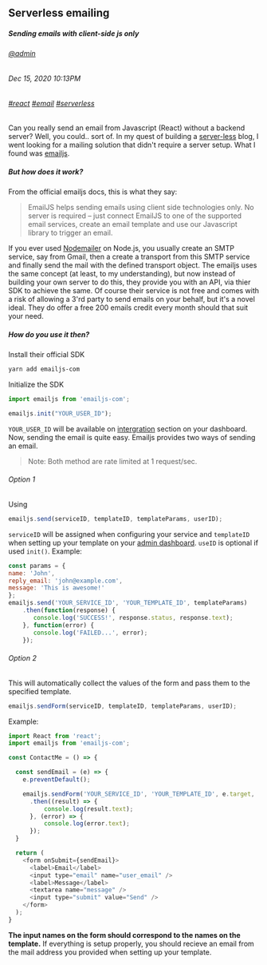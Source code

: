 ## Serverless emailing
##### *Sending emails with client-side js only*
###### [@admin](/whoami)
###### Dec 15, 2020 10:13PM
###### [#react]() [#email]() [#serverless]()

Can you really send an email from Javascript (React) without a backend server? Well, you could.. sort of. In my quest of building a [server-less]() blog, I went looking
for a mailing solution that didn't require a server setup. What I found was [emailjs](https://www.emailjs.com/).
##### But how does it work?
From the official emailjs docs, this is what they say:

> EmailJS helps sending emails using client side technologies only. No server is required – just connect EmailJS to one of the supported email services, create an email template and use our Javascript library to trigger an email.

If you ever used [Nodemailer](https://nodemailer.com/) on Node.js, you usually create an SMTP service, say from Gmail, then a create a transport from this SMTP service and finally send the mail with the defined transport object. The emailjs uses the same concept (at least, to my understanding), but now instead of building your own server to do this, they provide you with an API, via thier SDK to achieve the same. Of course their service is not free and comes with a risk of allowing a 3'rd party to send emails on your behalf, but it's a novel ideal. They do offer a free 200 emails credit every month should that suit your need.

##### How do you use it then?
Install their official SDK
```sh
yarn add emailjs-com
```
Initialize the SDK
```ts
import emailjs from 'emailjs-com';

emailjs.init("YOUR_USER_ID");
```
`YOUR_USER_ID` will be available on [intergration](https://dashboard.emailjs.com/admin/integration) section on your dashboard.
Now, sending the email is quite easy. Emailjs provides two ways of sending an email.
> Note: Both method are rate limited at 1 request/sec.
###### Option 1
Using
```js
emailjs.send(serviceID, templateID, templateParams, userID);
```
`serviceID` will be assigned when configuring your service and `templateID` when setting up your template on your [admin dashboard](https://dashboard.emailjs.com/admin/).
`useID` is optional if used `init()`.
Example:
```js
const params = {
name: 'John',
reply_email: 'john@example.com',
message: 'This is awesome!'
};
emailjs.send('YOUR_SERVICE_ID', 'YOUR_TEMPLATE_ID', templateParams)
    .then(function(response) {
       console.log('SUCCESS!', response.status, response.text);
    }, function(error) {
       console.log('FAILED...', error);
    });
```
###### Option 2
This will automatically collect the values of the form and pass them to the specified template.
```js
emailjs.sendForm(serviceID, templateID, templateParams, userID);
```
Example:
```js
import React from 'react';
import emailjs from 'emailjs-com';

const ContactMe = () => {

  const sendEmail = (e) => {
    e.preventDefault();

    emailjs.sendForm('YOUR_SERVICE_ID', 'YOUR_TEMPLATE_ID', e.target, 'YOUR_USER_ID')
      .then((result) => {
          console.log(result.text);
      }, (error) => {
          console.log(error.text);
      });
  }

  return (
    <form onSubmit={sendEmail}>
      <label>Email</label>
      <input type="email" name="user_email" />
      <label>Message</label>
      <textarea name="message" />
      <input type="submit" value="Send" />
    </form>
  );
}
```
**The input names on the form should correspond to the names on the template.**
If everything is setup properly, you should recieve an email from the mail address you provided when setting up your template.


